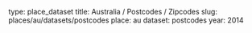 type: place_dataset
title: Australia / Postcodes / Zipcodes
slug: places/au/datasets/postcodes
place: au
dataset: postcodes
year: 2014
